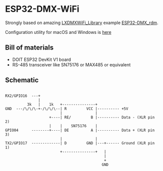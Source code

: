 # ESP32-DMX-WiFi

Strongly based on amazing [LXDMXWiFi_Library](https://github.com/claudeheintz/LXDMXWiFi_Library) example [ESP32-DMX_rdm](https://github.com/claudeheintz/LXDMXWiFi_Library/tree/master/examples/ESP32-DMX_rdm).

Configuration utility for macOS and Windows is [here](https://github.com/claudeheintz/LXDMXWiFi_Library/tree/master/examples/configuration%20utility)

## Bill of materials

- DOIT ESP32 DevKit V1 board
- RS-485 transceiver like SN75176 or MAX485 or equivalent
  
## Schematic


```

RX2/GPIO16  ---+
               |                       
          3k   |    1k   +---------------+
GND  ---/\/\/\-+-/\/\/\--| R         VCC |---------- +5V
                         |               |
                    +----| RE/         B |---------- Data - (XLR pin 2)
                    |    |    SN75176    |
GPIO04      --------+----| DE          A |---------- Data + (XLR pin 3)
                         |               |
TX2/GPIO17  -------------| D         GND |---+------ Ground (XLR pin 1)
                         +---------------+   |
                                             |
                                             +
                                            GND
```



